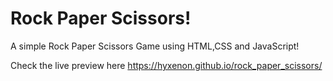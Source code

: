 # Rock Paper Scissors!
A simple Rock Paper Scissors Game using HTML,CSS and JavaScript!

Check the live preview here https://hyxenon.github.io/rock_paper_scissors/
